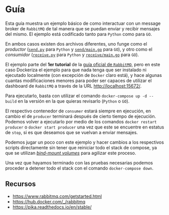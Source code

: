 # Guía

Esta guía muestra un ejemplo básico de como interactuar con un message broker de `RabbitMQ` de tal manera que se puedan enviar y recibir mensajes del mismo. El ejemplo está codificado tanto para `Python` como para `GO`.

En ambos casos existen dos archivos diferentes, uno funge como el _productor_ ([`send.py`](python/app/send.py) para `Python` y [`send/main.go`](go/app/send/main.go) para `GO`), y otro como el _consumidor_ ([`receive.py`](python/app/receive.py) para `Python` y [`receive/main.go`](go/app/receive/main.go) para `GO`).

El ejemplo parte del **1er tutorial** de la [guía oficial de `RabbitMQ`](https://www.rabbitmq.com/tutorials/tutorial-one-python.html), pero en este caso Dockeriza el ejemplo para que nada tenga que ser instalado ni ejecutado localmente (con excepción de `Docker` claro está), y hace algunas cuantas modificaciones menores para poder ser capaces de utilizar el dashboard de `RabbitMQ` a través de la URL <http://localhost:15672/>.

Para ejecutarlo, basta con utilizar el comando `docker-compose up -d --build` en la versión en la que quieras revisarlo (`Python` o `GO`).

El respectivo contenedor de `consumer` estará siempre en ejecución, en cambio el de `producer` terminará después de cierto tiempo de ejecución. Podemos volver a ejecutarlo por medio de los comandos `docker restart producer` o `docker start producer` una vez que este se encuentre en estatus de `stop`, si es que deseamos que se vuelvan a enviar mensajes.

Podemos jugar un poco con este ejemplo y hacer cambios a los respectivos scripts directamente sin tener que reiniciar todo el stack de compose, ya que se utilizan [_bind-mount volumes_](https://docs.docker.com/storage/bind-mounts/) para agilizar este proceso.

Una vez que hayamos terminado con las pruebas necesarias podemos proceder a detener todo el stack con el comando `docker-compose down`.

## Recursos

- <https://www.rabbitmq.com/getstarted.html>
- <https://hub.docker.com/_/rabbitmq>
- <https://pika.readthedocs.io/en/stable/>
